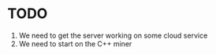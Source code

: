 # TODO
1. We need to get the server working on some cloud service
2. We need to start on the C++ miner
